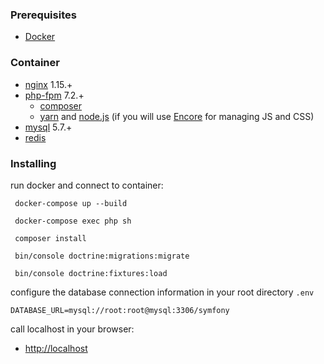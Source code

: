 ### Prerequisites
* [Docker](https://www.docker.com/)

### Container
 - [nginx](https://hub.docker.com/_/nginx/) 1.15.+
 - [php-fpm](https://hub.docker.com/_/php/) 7.2.+
    - [composer](https://getcomposer.org/) 
    - [yarn](https://yarnpkg.com/lang/en/) and [node.js](https://nodejs.org/en/) (if you will use [Encore](https://symfony.com/doc/current/frontend/encore/installation.html) for managing JS and CSS)
- [mysql](https://hub.docker.com/_/mysql/) 5.7.+
- [redis]()

### Installing

run docker and connect to container:
```
 docker-compose up --build
```
```
 docker-compose exec php sh
```
```
 composer install
```
```
 bin/console doctrine:migrations:migrate
```
```
 bin/console doctrine:fixtures:load
```

configure the database connection information in your root directory `.env` 
```
DATABASE_URL=mysql://root:root@mysql:3306/symfony
```

call localhost in your browser:
- [http://localhost](http://localhost/)
